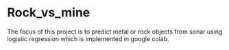 # Rock_vs_mine
The focus of this project is to predict metal or rock objects from sonar using logistic regression which is implemented in google colab.
